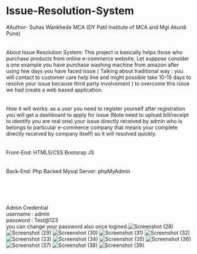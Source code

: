 # Issue-Resolution-System
#Author- Suhas Wankhede MCA (DY Patil Institute of MCA and Mgt Akurdi Pune)
<br><br><br>
About Issue Resolution System:
    This project is basically helps those who purchase products from online e-commerce website, Let suppose consider a one example you have purchase washing machine from amazon after using few days you have faced issue ( Talking about traditional way : you will contact to customer care help line and might possible take 10-15 days to resolve your issue because third party involvement ) to overcome this issue we had create a web based application.
<br><br><br>
How it will works:
as a user you need to register yourself after registration you will get a dashboard to apply for issue (Note need to upload bill/receipt to identify you are real one)
your issue directly received by admin who is belongs to particular e-commerce company that means your complete directly received by company itself) so it will resolved quickly.
<br><br><br>
Front-End: HTML5/CSS
          Bootsrap 
          JS 
          <br><br><br>
Back-End: Php Backed
          Mysql
Server: phpMyAdmin


<br><br><br><br>
Admin Credential <br>
username : admin <br> 
password : Test@123 <br> 
you can change your password also once logined.![Screenshot (28)](https://github.com/suhaswankhede121/Issue-Resolution-System/assets/132128817/0fca4a5b-83fa-4e47-8dba-3c02c23365ca)
![Screenshot (29)](https://github.com/suhaswankhede121/Issue-Resolution-System/assets/132128817/ea878bfb-006b-4803-9a6e-77297ea1e759)
![Screenshot (30)](https://github.com/suhaswankhede121/Issue-Resolution-System/assets/132128817/a7be68e7-9c99-4835-85dc-18546576e72a)
![Screenshot (31)](https://github.com/suhaswankhede121/Issue-Resolution-System/assets/132128817/daa1a68b-4756-4c46-a0b2-f34173cfb4e0)
![Screenshot (32)](https://github.com/suhaswankhede121/Issue-Resolution-System/assets/132128817/db6f96c1-476a-4f50-b5cf-f7334c6a7ee8)
![Screenshot (33)](https://github.com/suhaswankhede121/Issue-Resolution-System/assets/132128817/9be7e0b0-5e84-4c2d-a59f-43537a6d9f49)
![Screenshot (34)](https://github.com/suhaswankhede121/Issue-Resolution-System/assets/132128817/9b5e1442-7e9e-478d-9cc0-308513476fea)
![Screenshot (35)](https://github.com/suhaswankhede121/Issue-Resolution-System/assets/132128817/b64182fe-7596-4d21-9caf-3a2e79b56b35)
![Screenshot (36)](https://github.com/suhaswankhede121/Issue-Resolution-System/assets/132128817/58b92608-d14b-4845-b463-745db315e234)
![Screenshot (37)](https://github.com/suhaswankhede121/Issue-Resolution-System/assets/132128817/42911d4a-d0cc-4d1a-9f69-527685f5a340)
![Screenshot (38)](https://github.com/suhaswankhede121/Issue-Resolution-System/assets/132128817/1537510d-7ba5-450e-bdc6-15f271137a75)
![Screenshot (39)](https://github.com/suhaswankhede121/Issue-Resolution-System/assets/132128817/01c73fb8-0cf3-4ddf-8149-5bcce9cf60a7)

